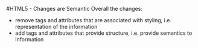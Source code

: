 #HTML5 - Changes are Semantic
Overall the changes:
- remove tags and attributes that are associated with styling, i.e. representation of the information
- add tags and attributes that provide structure, i.e. provide semantics to information


